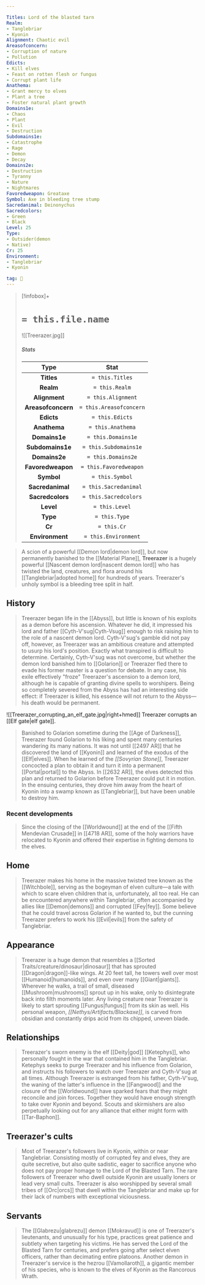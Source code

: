 ```yaml
---

Titles: Lord of the blasted tarn
Realm:
- Tanglebriar
- Kyonin
Alignment: Chaotic evil
Areasofconcern:
- Corruption of nature
- Pollution
Edicts:
- Kill elves
- Feast on rotten flesh or fungus
- Corrupt plant life
Anathema:
- Grant mercy to elves
- Plant a tree
- Foster natural plant growth
Domains1e:
- Chaos
- Plant
- Evil
- Destruction
Subdomains1e:
- Catastrophe
- Rage
- Demon
- Decay
Domains2e:
- Destruction
- Tyranny
- Nature
- Nightmares
Favoredweapon: Greataxe
Symbol: Axe in bleeding tree stump
Sacredanimal: Deinonychus
Sacredcolors:
- Green
- Black
Level: 25
Type:
- Outsider(demon
- Native)
Cr: 25
Environment:
- Tanglebriar
- Kyonin

tag: 🙏
---
```


> [!infobox]+
> #  `= this.file.name`
> ![[Treerazer.jpg]]
> ##### Stats
> Type | Stat |
> :---:|:---:|
> **Titles** | `= this.Titles` |
> **Realm** | `= this.Realm` |
> **Alignment** | `= this.Alignment` |
> **Areasofconcern** | `= this.Areasofconcern` |
> **Edicts** | `= this.Edicts` |
> **Anathema** | `= this.Anathema` |
> **Domains1e** | `= this.Domains1e` |
> **Subdomains1e** | `= this.Subdomains1e` |
> **Domains2e** | `= this.Domains2e` |
> **Favoredweapon** | `= this.Favoredweapon` |
> **Symbol** | `= this.Symbol` |
> **Sacredanimal** | `= this.Sacredanimal` |
> **Sacredcolors** | `= this.Sacredcolors` |
> **Level** | `= this.Level` |
> **Type** | `= this.Type` |
> **Cr** | `= this.Cr` |
> **Environment** | `= this.Environment` |



> A scion of a powerful [[Demon lord|demon lord]], but now permanently banished to the [[Material Plane]], **Treerazer** is a hugely powerful [[Nascent demon lord|nascent demon lord]] who has twisted the land, creatures, and flora around his [[Tanglebriar|adopted home]] for hundreds of years. Treerazer's unholy symbol is a bleeding tree split in half.



## History

> Treerazer began life in the [[Abyss]], but little is known of his exploits as a demon before his ascension. Whatever he did, it impressed his lord and father [[Cyth-V'sug|Cyth-Vsug]] enough to risk raising him to the role of a nascent demon lord. Cyth-V'sug's gamble did not pay off, however, as Treerazer was an ambitious creature and attempted to usurp his lord's position. Exactly what transpired is difficult to determine. Certainly, Cyth-V'sug was not overcome, but whether the demon lord banished him to [[Golarion]] or Treerazer fled there to evade his former master is a question for debate. In any case, his exile effectively "froze" Treerazer's ascension to a demon lord, although he is capable of granting divine spells to worshipers. Being so completely severed from the Abyss has had an interesting side effect: if Treerazer is killed, his essence will not return to the Abyss—his death would be permanent.

![[Treerazer_corrupting_an_elf_gate.jpg|right+hmed]] 
 Treerazer corrupts an [[Elf gate|elf gate]].
> Banished to Golarion sometime during the [[Age of Darkness]], Treerazer found Golarion to his liking and spent many centuries wandering its many nations. It was not until [[2497 AR]] that he discovered the land of [[Kyonin]] and learned of the exodus of the [[Elf|elves]]. When he learned of the *[[Sovyrian Stone]]*, Treerazer concocted a plan to obtain it and turn it into a permanent [[Portal|portal]] to the Abyss. In [[2632 AR]], the elves detected this plan and returned to Golarion before Treerazer could put it in motion. In the ensuing centuries, they drove him away from the heart of Kyonin into a swamp known as [[Tanglebriar]], but have been unable to destroy him.


### Recent developments

> Since the closing of the [[Worldwound]] at the end of the [[Fifth Mendevian Crusade]] in [[4718 AR]], some of the holy warriors have relocated to Kyonin and offered their expertise in fighting demons to the elves.


## Home

> Treerazer makes his home in the massive twisted tree known as the [[Witchbole]], serving as the bogeyman of elven culture—a tale with which to scare elven children that is, unfortunately, all too real. He can be encountered anywhere within Tanglebriar, often accompanied by allies like [[Demon|demons]] and corrupted [[Fey|fey]]. Some believe that he could travel across Golarion if he wanted to, but the cunning Treerazer prefers to work his [[Evil|evils]] from the safety of Tanglebriar.


## Appearance

> Treerazer is a huge demon that resembles a [[Sorted Traits/creature/dinosaur|dinosaur]] that has sprouted [[Dragon|dragon]]-like wings. At 20 feet tall, he towers well over most [[Humanoid|humanoids]], and even over many [[Giant|giants]]. Wherever he walks, a trail of small, diseased [[Mushroom|mushrooms]] sprout up in his wake, only to disintegrate back into filth moments later. Any living creature near Treerazer is likely to start sprouting [[Fungus|fungus]] from its skin as well. His personal weapon, *[[Nethys/Artifacts/Blackaxe]]*, is carved from obsidian and constantly drips acid from its chipped, uneven blade.


## Relationships

> Treerazer's sworn enemy is the elf [[Deity|god]] [[Ketephys]], who personally fought in the war that contained him in the Tanglebriar. Ketephys seeks to purge Treerazer and his influence from Golarion, and instructs his followers to watch over Treerazer and Cyth-V'sug at all times.
> Although Treerazer is estranged from his father, Cyth-V'sug, the waning of the latter's influence in the [[Fangwood]] and the closure of the [[Worldwound]] have sparked fears that they might reconcile and join forces. Together they would have enough strength to take over Kyonin and beyond. Scouts and skirmishers are also perpetually looking out for any alliance that either might form with [[Tar-Baphon]].


## Treerazer's cults

> Most of Treerazer's followers live in Kyonin, within or near Tanglebriar. Consisting mostly of corrupted fey and elves, they are quite secretive, but also quite sadistic, eager to sacrifice anyone who does not pay proper homage to the Lord of the Blasted Tarn. The rare followers of Treerazer who dwell outside Kyonin are usually loners or lead very small cults. Treerazer is also worshipped by several small tribes of [[Orc|orcs]] that dwell within the Tanglebriar and make up for their lack of numbers with exceptional viciousness.


## Servants

> The [[Glabrezu|glabrezu]] demon [[Mokravud]] is one of Treerazer's lieutenants, and unusually for his type, practices great patience and subtlety when targeting his victims. He has served the Lord of the Blasted Tarn for centuries, and prefers going after select elven officers, rather than decimating entire platoons. Another demon in Treerazer's service is the hezrou [[Vamollaroth]], a gigantic member of his species, who is known to the elves of Kyonin as the Rancorous Wrath.








